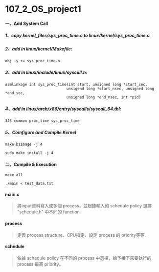 # 107_2_OS_project1

#### 一、Add System Call

##### 1、copy kernel_files/sys_proc_time.c to linux/kernel/sys_proc_time.c

##### 2、add in linux/kernel/Makefile:
<pre><code>obj -y += sys_proc_time.o</code></pre>

##### 3、add in linux/include/linux/syscall.h:
<pre><code>asmlinkage int sys_proc_time(int start, unsigned long *start_sec,
                            unsigend long *start_nsec, unsigned long *end_sec, 
                            unsigned long *end_nsec, int *pid) 
</code></pre>

##### 4、add in linux/arch/x86/entry/syscalls/syscall_64.tbl:
<pre><code>345 common proc_time sys_proc_time</code></pre>

##### 5、Comfigure and Compile Kernel
<pre><code>make bzImage -j 4</code></pre>
<pre><code>sudo make install -j 4</code></pre>

#### 二、Compile & Execution 
<pre><code>make all</code></pre>
<pre><code>./main < test_data.txt</code></pre>


#### main.c
> 將input資料寫入成多個 process，並根據輸入的 schedule policy 選擇 "schedule.h" 中不同的 function.

#### process
> 定義 process structure、CPU指定、設定 process 的 priority等等.

#### schedule
> 依據 schedule policy 在不同的 process 中選擇，給予接下來要執行的 process 最高 priority。


